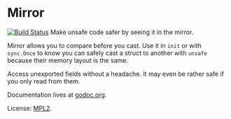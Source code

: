 Mirror
============
[![Build Status](https://travis-ci.org/arnehormann/mirror.png?branch=master)](https://travis-ci.org/arnehormann/mirror)
Make unsafe code safer by seeing it in the mirror.

Mirror allows you to compare before you cast. Use it in `init` or with `sync.Once` to know you can safely cast a struct to another with `unsafe` because their memory layout is the same.

Access unexported fields without a headache. It may even be rather safe if you only read from them.

Documentation lives at [godoc.org](http://godoc.org/github.com/arnehormann/mirror).

License: [MPL2](https://github.com/arnehormann/mirror/blob/master/LICENSE.md).